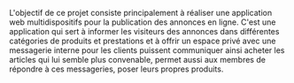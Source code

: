 L'objectif de ce projet consiste principalement à réaliser une application web multidispositifs pour la publication des annonces en ligne. C'est une application qui sert à informer les visiteurs des annonces dans différentes catégories de produits et prestations et à offrir un espace privé avec une messagerie interne pour les clients puissent communiquer ainsi acheter les articles qui lui semble plus convenable, permet aussi aux membres de répondre à ces messageries, poser leurs propres produits.

